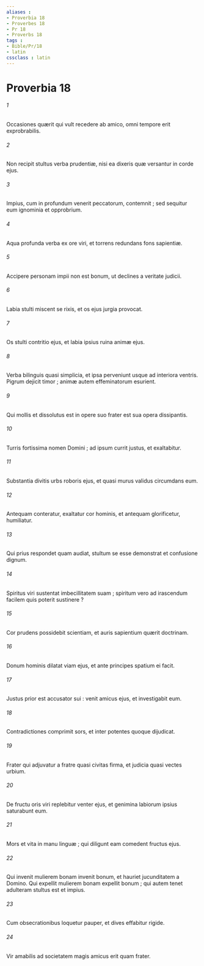 ```yaml
---
aliases : 
- Proverbia 18
- Proverbes 18
- Pr 18
- Proverbs 18
tags : 
- Bible/Pr/18
- latin
cssclass : latin
---
```


# Proverbia 18

###### 1
Occasiones quærit qui vult recedere ab amico, omni tempore erit exprobrabilis.
###### 2
Non recipit stultus verba prudentiæ, nisi ea dixeris quæ versantur in corde ejus.
###### 3
Impius, cum in profundum venerit peccatorum, contemnit ; sed sequitur eum ignominia et opprobrium.
###### 4
Aqua profunda verba ex ore viri, et torrens redundans fons sapientiæ.
###### 5
Accipere personam impii non est bonum, ut declines a veritate judicii.
###### 6
Labia stulti miscent se rixis, et os ejus jurgia provocat.
###### 7
Os stulti contritio ejus, et labia ipsius ruina animæ ejus.
###### 8
Verba bilinguis quasi simplicia, et ipsa perveniunt usque ad interiora ventris. Pigrum dejicit timor ; animæ autem effeminatorum esurient.
###### 9
Qui mollis et dissolutus est in opere suo frater est sua opera dissipantis.
###### 10
Turris fortissima nomen Domini ; ad ipsum currit justus, et exaltabitur.
###### 11
Substantia divitis urbs roboris ejus, et quasi murus validus circumdans eum.
###### 12
Antequam conteratur, exaltatur cor hominis, et antequam glorificetur, humiliatur.
###### 13
Qui prius respondet quam audiat, stultum se esse demonstrat et confusione dignum.
###### 14
Spiritus viri sustentat imbecillitatem suam ; spiritum vero ad irascendum facilem quis poterit sustinere ?
###### 15
Cor prudens possidebit scientiam, et auris sapientium quærit doctrinam.
###### 16
Donum hominis dilatat viam ejus, et ante principes spatium ei facit.
###### 17
Justus prior est accusator sui : venit amicus ejus, et investigabit eum.
###### 18
Contradictiones comprimit sors, et inter potentes quoque dijudicat.
###### 19
Frater qui adjuvatur a fratre quasi civitas firma, et judicia quasi vectes urbium.
###### 20
De fructu oris viri replebitur venter ejus, et genimina labiorum ipsius saturabunt eum.
###### 21
Mors et vita in manu linguæ ; qui diligunt eam comedent fructus ejus.
###### 22
Qui invenit mulierem bonam invenit bonum, et hauriet jucunditatem a Domino. Qui expellit mulierem bonam expellit bonum ; qui autem tenet adulteram stultus est et impius.
###### 23
Cum obsecrationibus loquetur pauper, et dives effabitur rigide.
###### 24
Vir amabilis ad societatem magis amicus erit quam frater.
